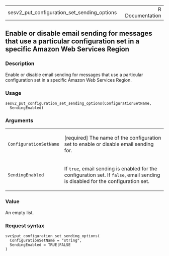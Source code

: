 <table style="width: 100%;">
<tbody>
<tr class="odd">
<td>sesv2_put_configuration_set_sending_options</td>
<td style="text-align: right;">R Documentation</td>
</tr>
</tbody>
</table>

## Enable or disable email sending for messages that use a particular configuration set in a specific Amazon Web Services Region

### Description

Enable or disable email sending for messages that use a particular
configuration set in a specific Amazon Web Services Region.

### Usage

    sesv2_put_configuration_set_sending_options(ConfigurationSetName,
      SendingEnabled)

### Arguments

<table>
<colgroup>
<col style="width: 35%" />
<col style="width: 65%" />
</colgroup>
<tbody>
<tr class="odd">
<td><code
id="sesv2_put_configuration_set_sending_options_:_ConfigurationSetName">ConfigurationSetName</code></td>
<td><p>[required] The name of the configuration set to enable or disable
email sending for.</p></td>
</tr>
<tr class="even">
<td><code
id="sesv2_put_configuration_set_sending_options_:_SendingEnabled">SendingEnabled</code></td>
<td><p>If <code>true</code>, email sending is enabled for the
configuration set. If <code>false</code>, email sending is disabled for
the configuration set.</p></td>
</tr>
</tbody>
</table>

### Value

An empty list.

### Request syntax

    svc$put_configuration_set_sending_options(
      ConfigurationSetName = "string",
      SendingEnabled = TRUE|FALSE
    )
